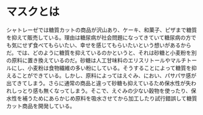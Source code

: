 # マスクとは

シャトレーゼでは糖質カットの商品が沢山あり、ケーキ、和菓子、ピザまで糖質を抑えて販売している。理由は糖尿病が社会問題になってきていて糖尿病の方でも気にせず食べてもらいたい、幸せを感じてもらいたいという想いがあるからだ。では、どのように糖質を抑えているのかというと、それは砂糖と小麦粉を別の原料に置き換えているのだ。砂糖は人工甘味料のエリスリトールやマルチトールにし、小麦粉は食物繊維の多い粉にしている。そうすることによって糖質を抑えることができている。しかし、原料によってはえぐみ、におい、パサパサ感が出てきてしまう。さらに通常の商品と違って砂糖も抑えているため保水性が失われしっとり感も無くなってしまう。そこで、えぐみの少ない穀物を使ったり、保水性を補うためにあらかじめ原料を吸水させてから加工したり試行錯誤して糖質カット商品を開発している。
